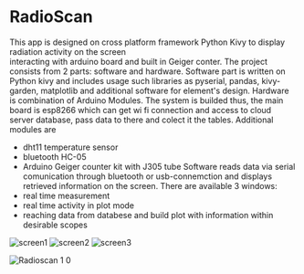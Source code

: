 # RadioScan
This app is designed  on cross platform framework Python Kivy to display radiation activity on the screen  
interacting with arduino board and built in Geiger conter.
The project consists from 2 parts: software and hardware.
Software part is written on Python kivy and includes usage such libraries as pyserial, pandas, kivy-garden, matplotlib
and additional software for element's design.
Hardware is combination of Arduino Modules. The system is builded thus, the main board is esp8266 which can get wi fi 
connection and access to cloud server database, pass data to there and colect it the tables. Additional modules are
- dht11 temperature sensor
- bluetooth HC-05
- Arduino Geiger counter kit with J305 tube
Software reads data via serial comunication through bluetooth or usb-connemction and displays retrieved information on the screen. There are available 3 windows:
- real time measurement
- real time activity in plot mode
- reaching data from databese and build plot with information within desirable scopes




![screen1](https://github.com/techmadman/RadioScan/assets/130900888/90e84dd2-be47-470e-8bc5-65019d8214a1)
![screen2](https://github.com/techmadman/RadioScan/assets/130900888/42cbea03-68c0-45c8-9eb9-9d9091a21167)
![screen3](https://github.com/techmadman/RadioScan/assets/130900888/eb431987-3545-45a8-adde-d5e86271e191)

![Radioscan 1 0](https://github.com/techmadman/RadioScan/assets/130900888/190d2ebd-e451-4d89-ab41-dcd6e8adc14f)
